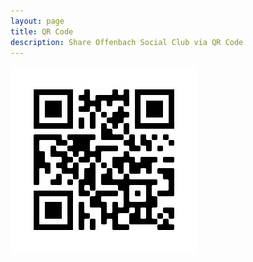 ```yaml
---
layout: page
title: QR Code
description: Share Offenbach Social Club via QR Code
---
```


![](assets/img/qr.png)

